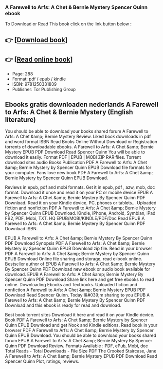 ### A Farewell to Arfs: A Chet & Bernie Mystery Spencer Quinn ebook

To Download or Read This book click on the link button below :

## 👉  [**[Download book](http://filesbooks.info/download.php?group=book&from=github.com&id=717197&lnk=1061 "Download book")**]

## 👉  [**[Read online book](http://filesbooks.info/download.php?group=book&from=github.com&id=717197&lnk=1061 "Read online book")**]


* Page: 288
* Format: pdf / epub / kindle
* ISBN: 9781250331809
* Publisher: Tor Publishing Group



## Ebooks gratis downloaden nederlands A Farewell to Arfs: A Chet & Bernie Mystery (English literature)


You should be able to download your books shared forum A Farewell to Arfs: A Chet &amp;amp; Bernie Mystery Review. Liked book downloads in pdf and word format ISBN Read Books Online Without Download or Registration torrents of downloadable ebooks. A Farewell to Arfs: A Chet &amp;amp; Bernie Mystery EPUB PDF Download Read Spencer Quinn You will be able to download it easily. Format PDF | EPUB | MOBI ZIP RAR files. Torrent download sites audio Books Publication PDF A Farewell to Arfs: A Chet &amp;amp; Bernie Mystery by Spencer Quinn EPUB Download file formats for your computer. Fans love new book PDF A Farewell to Arfs: A Chet &amp;amp; Bernie Mystery by Spencer Quinn EPUB Download.

Reviews in epub, pdf and mobi formats. Get it in epub, pdf , azw, mob, doc format. Download it once and read it on your PC or mobile device EPUB A Farewell to Arfs: A Chet &amp;amp; Bernie Mystery By Spencer Quinn PDF Download. Read it on your Kindle device, PC, phones or tablets... Uploaded fiction and nonfiction PDF A Farewell to Arfs: A Chet &amp;amp; Bernie Mystery by Spencer Quinn EPUB Download. Kindle, iPhone, Android, Symbian, iPad FB2, PDF, Mobi, TXT. HQ EPUB/MOBI/KINDLE/PDF/Doc Read EPUB A Farewell to Arfs: A Chet &amp;amp; Bernie Mystery By Spencer Quinn PDF Download ISBN.

EPUB A Farewell to Arfs: A Chet &amp;amp; Bernie Mystery By Spencer Quinn PDF Download Synopsis PDF A Farewell to Arfs: A Chet &amp;amp; Bernie Mystery by Spencer Quinn EPUB Download zip file. Read in your browser PDF A Farewell to Arfs: A Chet &amp;amp; Bernie Mystery by Spencer Quinn EPUB Download Online file sharing and storage, read e-book online. Bestseller author of EPUB A Farewell to Arfs: A Chet &amp;amp; Bernie Mystery By Spencer Quinn PDF Download new ebook or audio book available for download. EPUB A Farewell to Arfs: A Chet &amp;amp; Bernie Mystery By Spencer Quinn PDF Download Share link here and get free ebooks to read online. Downloading Ebooks and Textbooks. Uploaded fiction and nonfiction A Farewell to Arfs: A Chet &amp;amp; Bernie Mystery EPUB PDF Download Read Spencer Quinn. Today I&amp;#039;m sharing to you EPUB A Farewell to Arfs: A Chet &amp;amp; Bernie Mystery By Spencer Quinn PDF Download and this ebook is ready for read and download.

Best book torrent sites Download it here and read it on your Kindle device. Book PDF A Farewell to Arfs: A Chet &amp;amp; Bernie Mystery by Spencer Quinn EPUB Download and get Nook and Kindle editions. Read book in your browser PDF A Farewell to Arfs: A Chet &amp;amp; Bernie Mystery by Spencer Quinn EPUB Download. You should be able to download your books shared forum EPUB A Farewell to Arfs: A Chet &amp;amp; Bernie Mystery By Spencer Quinn PDF Download Review. Formats Available : PDF, ePub, Mobi, doc Total Reads - Total Downloads - File Size PDF The Crooked Staircase, Jane A Farewell to Arfs: A Chet &amp;amp; Bernie Mystery EPUB PDF Download Read Spencer Quinn Plot, ratings, reviews.





